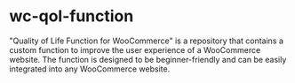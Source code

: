 # wc-qol-function
"Quality of Life Function for WooCommerce" is a repository that contains a custom function to improve the user experience of a WooCommerce website. The function is designed to be beginner-friendly and can be easily integrated into any WooCommerce website.
